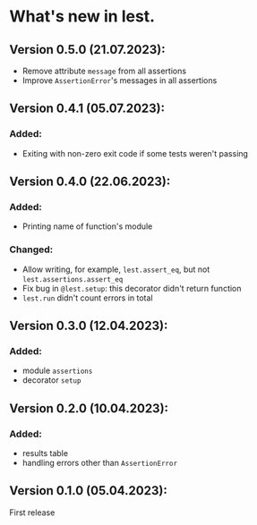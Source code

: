 # What's new in lest.

## Version 0.5.0 (21.07.2023):

 + Remove attribute `message` from all assertions
 + Improve `AssertionError`'s messages in all assertions

## Version 0.4.1 (05.07.2023):

### Added:

 + Exiting with non-zero exit code if some tests weren't passing

## Version 0.4.0 (22.06.2023):

### Added:

 + Printing name of function's module

### Changed:

 + Allow writing, for example, `lest.assert_eq`, but not `lest.assertions.assert_eq`
 + Fix bug in `@lest.setup`: this decorator didn't return function
 + `lest.run` didn't count errors in total

## Version 0.3.0 (12.04.2023):

### Added:

 + module `assertions`
 + decorator `setup`

## Version 0.2.0 (10.04.2023):

### Added:

 + results table
 + handling errors other than `AssertionError`

## Version 0.1.0 (05.04.2023):

First release
